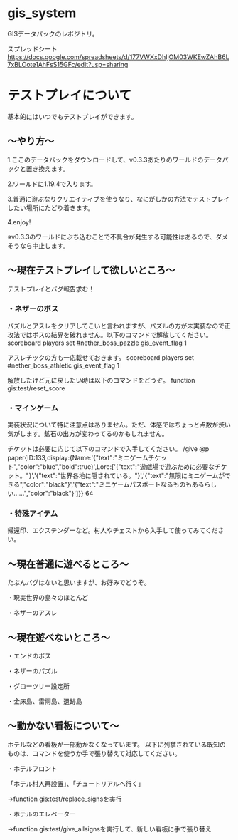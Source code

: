 # gis_system

GISデータパックのレポジトリ。


スプレッドシート
https://docs.google.com/spreadsheets/d/177VWXxDhIjOM03WKEwZAhB6L7xBLOote1AhFsS15GFc/edit?usp=sharing


# テストプレイについて
基本的にはいつでもテストプレイができます。

## ～やり方～
1.ここのデータパックをダウンロードして、v0.3.3あたりのワールドのデータパックと置き換えます。 

2.ワールドに1.19.4で入ります。 

3.普通に遊ぶなりクリエイティブを使うなり、なにがしかの方法でテストプレイしたい場所にたどり着きます。 

4.enjoy! 

※v0.3.3のワールドにぶち込むことで不具合が発生する可能性はあるので、ダメそうなら中止します。

## ～現在テストプレイして欲しいところ～
テストプレイとバグ報告求む！ 

### ・ネザーのボス 
パズルとアスレをクリアしてこいと言われますが、パズルの方が未実装なので正攻法ではボスの結界を破れません。以下のコマンドで解放してください。
scoreboard players set #nether_boss_pazzle gis_event_flag 1 

アスレチックの方も一応載せておきます。
scoreboard players set #nether_boss_athletic gis_event_flag 1

解放したけど元に戻したい時は以下のコマンドをどうぞ。
function gis:test/reset_score

### ・マインゲーム 

実装状況について特に注意点はありません。ただ、体感ではちょっと点数が渋い気がします。鉱石の出方が変わってるのかもしれません。

チケットは必要に応じて以下のコマンドで入手してください。
/give @p paper{ID:133,display:{Name:'{"text":"ミニゲームチケット","color":"blue","bold":true}',Lore:['{"text":"遊戯場で遊ぶために必要なチケット。"}','{"text":"世界各地に隠されている。"}','{"text":"無限にミニゲームができる","color":"black"}','{"text":"ミニゲームパスポートなるものもあるらしい……","color":"black"}']}} 64

### ・特殊アイテム

帰還印、エクステンダーなど。村人やチェストから入手して使ってみてください。

## ～現在普通に遊べるところ～
たぶんバグはないと思いますが、お好みでどうぞ。 

・現実世界の島々のほとんど 

・ネザーのアスレ 

## ～現在遊べないところ～
・エンドのボス 

・ネザーのパズル 

・グローツリー設定所

・金床島、雷雨島、遺跡島

## ～動かない看板について～
ホテルなどの看板が一部動かなくなっています。 
以下に列挙されている既知のものは、コマンドを使うか手で張り替えて対応してください。 

・ホテルフロント

「ホテル村人再設置」、「チュートリアルへ行く」

->function gis:test/replace_signsを実行

・ホテルのエレベーター

->function gis:test/give_allsignsを実行して、新しい看板に手で張り替え


